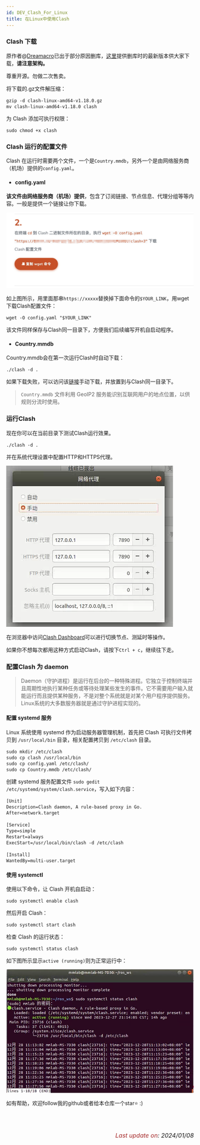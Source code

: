 ```yaml
---
id: DEV_Clash_For_Linux
title: 在Linux中使用Clash
---
```


### Clash 下载

原作者@[Dreamacro](https://github.com/Dreamacro)已出于部分原因删库，[这里](https://github.com/zxytql/clash-for-linux)提供删库时的最新版本供大家下载，**请注意架构。**

尊重开源。勿做二次售卖。

将下载的.gz文件解压缩：

```shell
gzip -d clash-linux-amd64-v1.18.0.gz
mv clash-linux-amd64-v1.18.0 clash
```

为 Clash 添加可执行权限：

```shell
sudo chmod +x clash
```

### Clash 运行的配置文件

Clash 在运行时需要两个文件，一个是`Country.mmdb`，另外一个是由网络服务商（机场）提供的`config.yaml`。 

- #### config.yaml


**该文件由网络服务商（机场）提供**，包含了订阅链接、节点信息、代理分组等等内容。一般是提供一个链接让你下载。

![new1](./assets/Clash-for-Linux/new1.jpg)

如上图所示，用里面那串`https://xxxxx`替换掉下面命令的`$YOUR_LINK`，用wget下载Clash配置文件：

```shell
wget -O config.yaml "$YOUR_LINK"
```

该文件同样保存与Clash同一目录下，方便我们后续编写开机自启动程序。

- #### Country.mmdb


Country.mmdb会在第一次运行Clash时自动下载：

```shell
./clash -d .
```

如果下载失败，可以访问该[链接](https://github.com/Dreamacro/maxmind-geoip/releases)手动下载，并放置到与Clash同一目录下。

> `Country.mmdb` 文件利用 GeoIP2 服务能识别互联网用户的地点位置，以供规则分流时使用。

### 运行Clash

现在你可以在当前目录下测试Clash运行效果。

```shell
./clash -d .
```

并在系统代理设置中配置HTTP和HTTPS代理。

![httpandhttps](./assets/Clash-for-Linux/httpandhttps.png)

在浏览器中访问[Clash Dashboard](https://clash.razord.top/)可以进行切换节点、测延时等操作。

如果你不想每次都用这种方式启动Clash，请按下`Ctrl + c`，继续往下走。

### 配置Clash 为 daemon

> Daemon（守护进程）是运行在后台的一种特殊进程。它独立于控制终端并且周期性地执行某种任务或等待处理某些发生的事件。它不需要用户输入就能运行而且提供某种服务，不是对整个系统就是对某个用户程序提供服务。Linux系统的大多数服务器就是通过守护进程实现的。

#### 配置 systemd 服务

Linux 系统使用 systemd 作为启动服务器管理机制，首先把 Clash 可执行文件拷贝到 `/usr/local/bin` 目录，相关配置拷贝到 `/etc/clash` 目录。

```shell
sudo mkdir /etc/clash
sudo cp clash /usr/local/bin
sudo cp config.yaml /etc/clash/
sudo cp Country.mmdb /etc/clash/
```

创建 systemd 服务配置文件 `sudo gedit /etc/systemd/system/clash.service`，写入如下内容：

```shell
[Unit]
Description=Clash daemon, A rule-based proxy in Go.
After=network.target

[Service]
Type=simple
Restart=always
ExecStart=/usr/local/bin/clash -d /etc/clash

[Install]
WantedBy=multi-user.target
```

#### 使用 systemctl

使用以下命令，让 Clash 开机自启动：

```
sudo systemctl enable clash
```

然后开启 Clash：

```
sudo systemctl start clash
```

检查 Clash 的运行状态：

```
sudo systemctl status clash
```

如下图所示显示`active (running)`则为正常运行中：

![systemctl_status](./assets/Clash-for-Linux/systemctl_status.png)

如有帮助，欢迎follow我的github或者给本仓库一个star⭐ :)

<br/>

<br/>

<p align="right"><i> <font size="3"><font color = "brown">Last update on</font>: 2024/01/08 </font></i></p>

